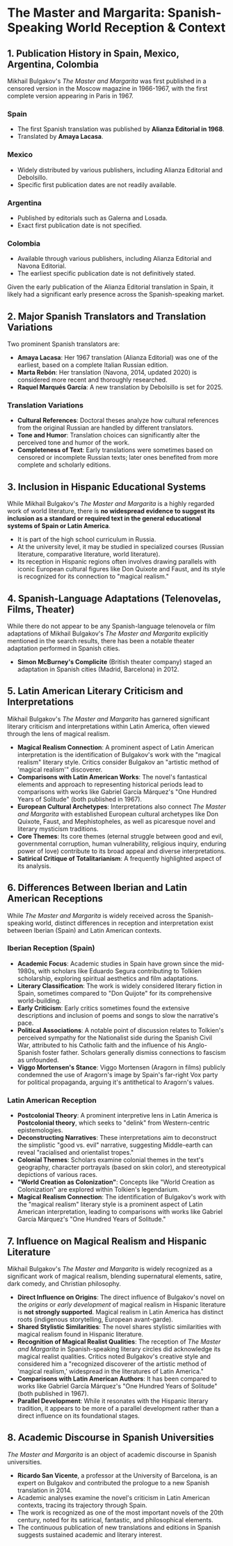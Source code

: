 # The Master and Margarita: Spanish-Speaking World Reception & Context

## 1. Publication History in Spain, Mexico, Argentina, Colombia

Mikhail Bulgakov's *The Master and Margarita* was first published in a censored version in the Moscow magazine in 1966-1967, with the first complete version appearing in Paris in 1967.

### Spain
*   The first Spanish translation was published by **Alianza Editorial in 1968**.
*   Translated by **Amaya Lacasa**.

### Mexico
*   Widely distributed by various publishers, including Alianza Editorial and Debolsillo.
*   Specific first publication dates are not readily available.

### Argentina
*   Published by editorials such as Galerna and Losada.
*   Exact first publication date is not specified.

### Colombia
*   Available through various publishers, including Alianza Editorial and Navona Editorial.
*   The earliest specific publication date is not definitively stated.

Given the early publication of the Alianza Editorial translation in Spain, it likely had a significant early presence across the Spanish-speaking market.

## 2. Major Spanish Translators and Translation Variations

Two prominent Spanish translators are:

*   **Amaya Lacasa**: Her 1967 translation (Alianza Editorial) was one of the earliest, based on a complete Italian Russian edition.
*   **Marta Rebón**: Her translation (Navona, 2014, updated 2020) is considered more recent and thoroughly researched.
*   **Raquel Marqués García**: A new translation by Debolsillo is set for 2025.

### Translation Variations
*   **Cultural References**: Doctoral theses analyze how cultural references from the original Russian are handled by different translators.
*   **Tone and Humor**: Translation choices can significantly alter the perceived tone and humor of the work.
*   **Completeness of Text**: Early translations were sometimes based on censored or incomplete Russian texts; later ones benefited from more complete and scholarly editions.

## 3. Inclusion in Hispanic Educational Systems

While Mikhail Bulgakov's *The Master and Margarita* is a highly regarded work of world literature, there is **no widespread evidence to suggest its inclusion as a standard or required text in the general educational systems of Spain or Latin America**.

*   It is part of the high school curriculum in Russia.
*   At the university level, it may be studied in specialized courses (Russian literature, comparative literature, world literature).
*   Its reception in Hispanic regions often involves drawing parallels with iconic European cultural figures like Don Quixote and Faust, and its style is recognized for its connection to "magical realism."

## 4. Spanish-Language Adaptations (Telenovelas, Films, Theater)

While there do not appear to be any Spanish-language telenovela or film adaptations of Mikhail Bulgakov's *The Master and Margarita* explicitly mentioned in the search results, there has been a notable theater adaptation performed in Spanish cities.

*   **Simon McBurney's Complicite** (British theater company) staged an adaptation in Spanish cities (Madrid, Barcelona) in 2012.

## 5. Latin American Literary Criticism and Interpretations

Mikhail Bulgakov's *The Master and Margarita* has garnered significant literary criticism and interpretations within Latin America, often viewed through the lens of magical realism.

*   **Magical Realism Connection**: A prominent aspect of Latin American interpretation is the identification of Bulgakov's work with the "magical realism" literary style. Critics consider Bulgakov an "artistic method of 'magical realism'" discoverer.
*   **Comparisons with Latin American Works**: The novel's fantastical elements and approach to representing historical periods lead to comparisons with works like Gabriel García Márquez's "One Hundred Years of Solitude" (both published in 1967).
*   **European Cultural Archetypes**: Interpretations also connect *The Master and Margarita* with established European cultural archetypes like Don Quixote, Faust, and Mephistopheles, as well as picaresque novel and literary mysticism traditions.
*   **Core Themes**: Its core themes (eternal struggle between good and evil, governmental corruption, human vulnerability, religious inquiry, enduring power of love) contribute to its broad appeal and diverse interpretations.
*   **Satirical Critique of Totalitarianism**: A frequently highlighted aspect of its analysis.

## 6. Differences Between Iberian and Latin American Receptions

While *The Master and Margarita* is widely received across the Spanish-speaking world, distinct differences in reception and interpretation exist between Iberian (Spain) and Latin American contexts.

### Iberian Reception (Spain)
*   **Academic Focus**: Academic studies in Spain have grown since the mid-1980s, with scholars like Eduardo Segura contributing to Tolkien scholarship, exploring spiritual aesthetics and film adaptations.
*   **Literary Classification**: The work is widely considered literary fiction in Spain, sometimes compared to "Don Quijote" for its comprehensive world-building.
*   **Early Criticism**: Early critics sometimes found the extensive descriptions and inclusion of poems and songs to slow the narrative's pace.
*   **Political Associations**: A notable point of discussion relates to Tolkien's perceived sympathy for the Nationalist side during the Spanish Civil War, attributed to his Catholic faith and the influence of his Anglo-Spanish foster father. Scholars generally dismiss connections to fascism as unfounded.
*   **Viggo Mortensen's Stance**: Viggo Mortensen (Aragorn in films) publicly condemned the use of Aragorn's image by Spain's far-right Vox party for political propaganda, arguing it's antithetical to Aragorn's values.

### Latin American Reception
*   **Postcolonial Theory**: A prominent interpretive lens in Latin America is **Postcolonial theory**, which seeks to "delink" from Western-centric epistemologies.
*   **Deconstructing Narratives**: These interpretations aim to deconstruct the simplistic "good vs. evil" narrative, suggesting Middle-earth can reveal "racialised and orientalist tropes."
*   **Colonial Themes**: Scholars examine colonial themes in the text's geography, character portrayals (based on skin color), and stereotypical depictions of various races.
*   **"World Creation as Colonization"**: Concepts like "World Creation as Colonization" are explored within Tolkien's legendarium.
*   **Magical Realism Connection**: The identification of Bulgakov's work with the "magical realism" literary style is a prominent aspect of Latin American interpretation, leading to comparisons with works like Gabriel García Márquez's "One Hundred Years of Solitude."

## 7. Influence on Magical Realism and Hispanic Literature

Mikhail Bulgakov's *The Master and Margarita* is widely recognized as a significant work of magical realism, blending supernatural elements, satire, dark comedy, and Christian philosophy.

*   **Direct Influence on Origins**: The direct influence of Bulgakov's novel on the *origins* or *early development* of magical realism in Hispanic literature is **not strongly supported**. Magical realism in Latin America has distinct roots (indigenous storytelling, European avant-garde).
*   **Shared Stylistic Similarities**: The novel shares stylistic similarities with magical realism found in Hispanic literature.
*   **Recognition of Magical Realist Qualities**: The reception of *The Master and Margarita* in Spanish-speaking literary circles did acknowledge its magical realist qualities. Critics noted Bulgakov's creative style and considered him a "recognized discoverer of the artistic method of 'magical realism,' widespread in the literatures of Latin America."
*   **Comparisons with Latin American Authors**: It has been compared to works like Gabriel García Márquez's "One Hundred Years of Solitude" (both published in 1967).
*   **Parallel Development**: While it resonates with the Hispanic literary tradition, it appears to be more of a parallel development rather than a direct influence on its foundational stages.

## 8. Academic Discourse in Spanish Universities

*The Master and Margarita* is an object of academic discourse in Spanish universities.

*   **Ricardo San Vicente**, a professor at the University of Barcelona, is an expert on Bulgakov and contributed the prologue to a new Spanish translation in 2014.
*   Academic analyses examine the novel's criticism in Latin American contexts, tracing its trajectory through Spain.
*   The work is recognized as one of the most important novels of the 20th century, noted for its satirical, fantastic, and philosophical elements.
*   The continuous publication of new translations and editions in Spanish suggests sustained academic and literary interest.
